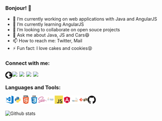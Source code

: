 ### Bonjour! 👋

- 🔭 I’m currently working on web applications with Java and AngularJS
- 🌱 I’m currently learning AngularJS
- 👯 I’m looking to collaborate on open souce projects
- 💬 Ask me about Java, JS and Cars😄
- 📫 How to reach me: Twitter, Mail
- ⚡ Fun fact: I love cakes and cookies😝

### Connect with me:

 [<img align="left" width="22px" src="https://raw.githubusercontent.com/iconic/open-iconic/master/svg/globe.svg" />][website]
 [<img align="left" width="22px" src="https://cdn.jsdelivr.net/npm/simple-icons@v3/icons/dev-dot-to.svg" />][dev.to]
 [<img align="left" width="22px" src="https://cdn.jsdelivr.net/npm/simple-icons@v3/icons/linkedin.svg" />][linkedin]
 [<img align="left" width="22px" src="https://cdn.jsdelivr.net/npm/simple-icons@v3/icons/twitter.svg" />][twitter]
 [<img align="left" width="22px" src="https://cdn.jsdelivr.net/npm/simple-icons@v3/icons/instagram.svg" />][instagram]
 
[website]: https://briangor.github.io/
[twitter]: https://twitter.com/brianxgor
[instagram]: https://www.instagram.com/brian.gor
[linkedin]: https://www.linkedin.com/in/brian-gor
[dev.to]: https://www.dev.to/briangor
 <br/>

### Languages and Tools:
<img align="left" alt="Visual Studio Code" width="26px" src="https://raw.githubusercontent.com/github/explore/80688e429a7d4ef2fca1e82350fe8e3517d3494d/topics/visual-studio-code/visual-studio-code.png" />
<img align="left" alt="Python" width="26px" src="https://raw.githubusercontent.com/github/explore/78df643247d429f6cc873026c0622819ad797942/topics/python/python.png" />
<img align="left" alt="HTML5" width="26px" src="https://raw.githubusercontent.com/github/explore/80688e429a7d4ef2fca1e82350fe8e3517d3494d/topics/html/html.png" />
<img align="left" alt="CSS3" width="26px" src="https://raw.githubusercontent.com/github/explore/80688e429a7d4ef2fca1e82350fe8e3517d3494d/topics/css/css.png" />
<img align="left" alt="CSS3" width="26px" src="https://raw.githubusercontent.com/github/explore/80688e429a7d4ef2fca1e82350fe8e3517d3494d/topics/sass/sass.png" />
<img align="left" alt="CSS3" width="26px" src="https://raw.githubusercontent.com/github/explore/80688e429a7d4ef2fca1e82350fe8e3517d3494d/topics/java/java.png" />
<img align="left" alt="JavaScript" width="26px" src="https://raw.githubusercontent.com/github/explore/80688e429a7d4ef2fca1e82350fe8e3517d3494d/topics/javascript/javascript.png" />
<img align="left" alt="Angular" width="26px" src="https://raw.githubusercontent.com/github/explore/78df643247d429f6cc873026c0622819ad797942/topics/angular/angular.png" />
<img align="left" alt="MySQL" width="26px" src="https://raw.githubusercontent.com/github/explore/80688e429a7d4ef2fca1e82350fe8e3517d3494d/topics/mysql/mysql.png" />
<img align="left" alt="Git" width="26px" src="https://raw.githubusercontent.com/github/explore/80688e429a7d4ef2fca1e82350fe8e3517d3494d/topics/git/git.png" />
<img align="left" alt="GitHub" width="26px" src="https://raw.githubusercontent.com/github/explore/78df643247d429f6cc873026c0622819ad797942/topics/github/github.png" />
<br/>
<br/>

![Github stats](https://github-readme-stats.vercel.app/api?username=briangor)

